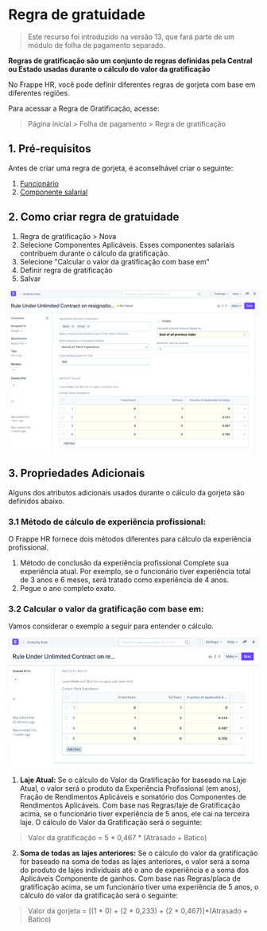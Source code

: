 # Regra de gratuidade



> Este recurso foi introduzido na versão 13, que fará parte de um módulo de folha de pagamento separado.


**Regras de gratificação são um conjunto de regras definidas pela Central ou Estado usadas durante o cálculo do valor da gratificação**


No Frappe HR, você pode definir diferentes regras de gorjeta com base em diferentes regiões.


Para acessar a Regra de Gratificação, acesse:


> Página inicial > Folha de pagamento > Regra de gratificação


## 1. Pré-requisitos


Antes de criar uma regra de gorjeta, é aconselhável criar o seguinte:


1. [Funcionário](/docs/pt/human-resources/employee)
2. [Componente salarial](/docs/pt/human-resources/salary-component)


## 2. Como criar regra de gratuidade


1. Regra de gratificação > Nova
2. Selecione Componentes Aplicáveis. Esses componentes salariais contribuem durante o cálculo da gratificação.
3. Selecione "Calcular o valor da gratificação com base em"
4. Definir regra de gratificação
5. Salvar


![Regra de gratuidade](/files/gratuity-rule.png)


## 3. Propriedades Adicionais


Alguns dos atributos adicionais usados ​​durante o cálculo da gorjeta são definidos abaixo.


### 3.1 Método de cálculo de experiência profissional:


O Frappe HR fornece dois métodos diferentes para cálculo da experiência profissional.


1. Método de conclusão da experiência profissional Complete sua experiência atual. Por exemplo, se o funcionário tiver experiência total de 3 anos e 6 meses, será tratado como experiência de 4 anos.
2. Pegue o ano completo exato.


### 3.2 Calcular o valor da gratificação com base em:


Vamos considerar o exemplo a seguir para entender o cálculo.


![gratuity-rule-example](/files/gratuity-rule-example.png)


1. **Laje Atual:** Se o cálculo do Valor da Gratificação for baseado na Laje Atual, o valor será o produto da Experiência Profissional (em anos), Fração de Rendimentos Aplicáveis ​​e somatório dos Componentes de Rendimentos Aplicáveis. Com base nas Regras/laje de Gratificação acima, se o funcionário tiver experiência de 5 anos, ele cai na terceira laje. O cálculo do Valor da Gratificação será o seguinte:


> Valor da gratificação = 5 \* 0,467 \* (Atrasado + Batico)


2. **Soma de todas as lajes anteriores:** Se o cálculo do valor da gratificação for baseado na soma de todas as lajes anteriores, o valor será a soma do produto de lajes individuais até o ano de experiência e a soma dos Aplicáveis Componente de ganhos. Com base nas Regras/placa de gratificação acima, se um funcionário tiver uma experiência de 5 anos, o cálculo do valor da gratificação será o seguinte:


> Valor da gorjeta = [(1 \* 0) + (2 \* 0,233) + (2 \* 0,467)]\*(Atrasado + Batico)



